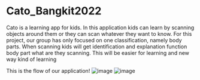 # Cato_Bangkit2022
Cato is a learning app for kids. In this application kids can learn by scanning objects around them or they can scan whatever they want to know. For this project, our group has only focused on one classification, namely body parts. When scanning kids will get identification and explanation function body part what are they scanning. This will be easier for learning and new way kind of learning

This is the flow of our application!
![image](https://user-images.githubusercontent.com/99851872/173274585-f2ef35f8-0f7d-4c2f-8e40-e73d2ef28db7.png)
![image](https://user-images.githubusercontent.com/99851872/173274600-2aa896bd-ea66-4021-af90-d5dbb94d52d6.png)

